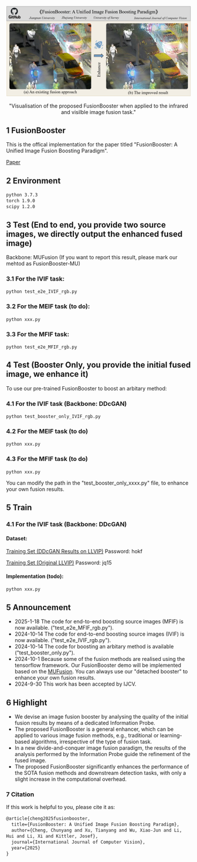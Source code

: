 <div align="center">
  <img src="Figs/Result_1.png" width="1000px" />
  <p>"Visualisation of the proposed FusionBooster when applied to the infrared and visilble image fusion task."</p>
</div>

## 1 FusionBooster
This is the offical implementation for the paper titled "FusionBooster: A Unified Image Fusion Boosting Paradigm".

[Paper](https://arxiv.org/abs/2305.05970)


## 2 Environment
```
python 3.7.3
torch 1.9.0
scipy 1.2.0
```
## 3 Test (End to end, you provide two source images, we directly output the enhanced fused image)

Backbone: MUFusion (If you want to report this result, please mark our mehtod as FusionBooster-MU)

### 3.1 For the IVIF task:
```
python test_e2e_IVIF_rgb.py
```

### 3.2 For the MEIF task (to do):

```
python xxx.py
```

### 3.3 For the MFIF task:

```
python test_e2e_MFIF_rgb.py
```

## 4 Test (Booster Only, you provide the initial fused image, we enhance it)



To use our pre-trained FusionBooster to boost an arbitary method:

### 4.1 For the IVIF task (Backbone: DDcGAN)

```
python test_booster_only_IVIF_rgb.py
```

### 4.2 For the MEIF task (to do)

```
python xxx.py
```

### 4.3 For the MFIF task (to do)

```
python xxx.py
```

You can modify the path in the "test_booster_only_xxxx.py" file, to enhance your own fusion results. 

## 5 Train

### 4.1 For the IVIF task (Backbone: DDcGAN)

#### Dataset:
[Training Set (DDcGAN Results on LLVIP)](https://pan.baidu.com/s/1X58UeWpLSBiFMlRi6pFOLw?pwd=hokf) Password: hokf

[Training Set (Original LLVIP)](https://pan.baidu.com/s/1_I707esOlERfyMiUOzuZQg?pwd=jq15) Password: jq15

#### Implementation (todo):
```
python xxx.py
```

## 5 Announcement
- 2025-1-18 The code for end-to-end boosting source images (MFIF) is now available. ("test_e2e_MFIF_rgb.py").
- 2024-10-14 The code for end-to-end boosting source images (IVIF) is now available. ("test_e2e_IVIF_rgb.py").
- 2024-10-14 The code for boosting an arbitary method is available ("test_booster_only.py").
- 2024-10-1 Because some of the fusion methods are realised using the tensorflow framework. Our FusionBooster demo will be implemented based on the [MUFusion](https://github.com/AWCXV/MUFusion). You can always use our "detached booster" to enhance your own fusion results. 
- 2024-9-30 This work has been accepted by IJCV.

## 6 Highlight
- We devise an image fusion booster by analysing the quality of the initial fusion results by means of a dedicated Information Probe.
- The proposed FusionBooster is a general enhancer, which can be applied to various image fusion methods, e.g., traditional or learning-based algorithms, irrespective of the type of fusion task.
- In a new divide-and-conquer image fusion paradigm, the results of the analysis performed by the Information Probe guide the refinement of the fused image.
- The proposed FusionBooster significantly enhances the performance of the SOTA fusion methods and downstream detection tasks, with only a slight increase in the computational overhead.

### 7 Citation
If this work is helpful to you, please cite it as:
```
@article{cheng2025fusionbooster,
  title={FusionBooster: A Unified Image Fusion Boosting Paradigm},
  author={Cheng, Chunyang and Xu, Tianyang and Wu, Xiao-Jun and Li, Hui and Li, Xi and Kittler, Josef},
  journal={International Journal of Computer Vision},
  year={2025}
}
```

